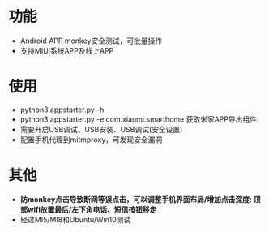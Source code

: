 # 功能
- Android APP monkey安全测试，可批量操作
- 支持MIUI系统APP及线上APP

# 使用
- python3 appstarter.py -h
- python3 appstarter.py -e com.xiaomi.smarthome 获取米家APP导出组件
- 需要开启USB调试、USB安装、USB调试(安全设置)
- 配置手机代理到mitmproxy，可发现安全漏洞
    
# 其他
- **防monkey点击导致断网等误点击，可以调整手机界面布局/增加点击深度: 顶部wifi放置最后/左下角电话、短信按钮移走**
- 经过MI5/MI8和Ubuntu/Win10测试